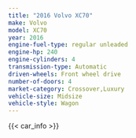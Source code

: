 ```yaml
---
title: "2016 Volvo XC70"
make: Volvo
model: XC70
year: 2016
engine-fuel-type: regular unleaded
engine-hp: 240
engine-cylinders: 4
transmission-type: Automatic
driven-wheels: Front wheel drive
number-of-doors: 4
market-category: Crossover,Luxury
vehicle-size: Midsize
vehicle-style: Wagon
---
```


{{< car_info >}}

